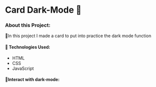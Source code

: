 # Card Dark-Mode 🌙

### About this Project:
🔹In this project I made a card to put into practice the dark mode function


#### 🔹 Technologies Used:
- HTML
- CSS
- JavaScript

#### 🔹Interact with dark-mode:



